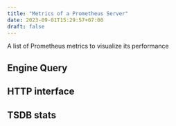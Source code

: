 ```yaml
---
title: "Metrics of a Prometheus Server"
date: 2023-09-01T15:29:57+07:00
draft: false
---
```


A list of Prometheus metrics to visualize its performance

## Engine Query

## HTTP interface

## TSDB stats